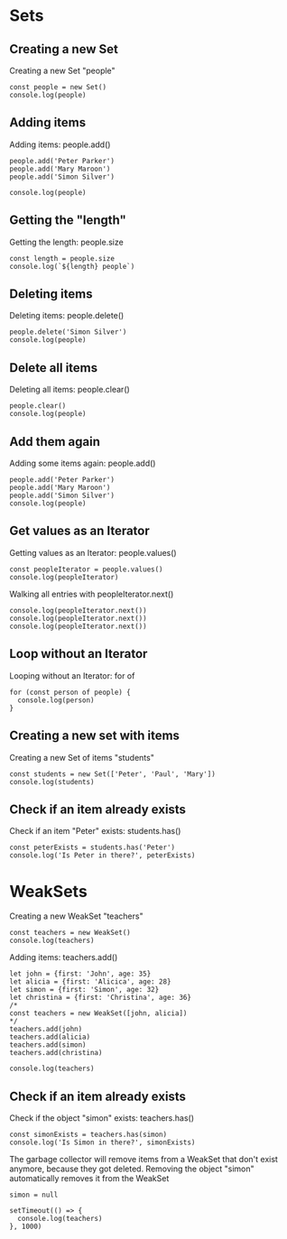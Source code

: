 # Sets

## Creating a new Set
Creating a new Set "people"

```
const people = new Set()
console.log(people)
```

## Adding items
Adding items: people.add()

```
people.add('Peter Parker')
people.add('Mary Maroon')
people.add('Simon Silver')

console.log(people)
```

## Getting the "length"
Getting the length: people.size

```
const length = people.size
console.log(`${length} people`)
```

## Deleting items
Deleting items: people.delete()

```
people.delete('Simon Silver')
console.log(people)
```
## Delete all items
Deleting all items: people.clear()

```
people.clear()
console.log(people)
```

## Add them again
Adding some items again: people.add()
```
people.add('Peter Parker')
people.add('Mary Maroon')
people.add('Simon Silver')
console.log(people)
```
## Get values as an Iterator
Getting values as an Iterator: people.values()
```
const peopleIterator = people.values()
console.log(peopleIterator)
```
Walking all entries with peopleIterator.next()
```
console.log(peopleIterator.next())
console.log(peopleIterator.next())
console.log(peopleIterator.next())
```

## Loop without an Iterator
Looping without an Iterator: for of
```
for (const person of people) {
  console.log(person)
}
```
## Creating a new set with items
Creating a new Set of items "students"
```
const students = new Set(['Peter', 'Paul', 'Mary'])
console.log(students)
```
## Check if an item already exists
Check if an item "Peter" exists: students.has()
```
const peterExists = students.has('Peter')
console.log('Is Peter in there?', peterExists)
```
# WeakSets

Creating a new WeakSet "teachers"
```
const teachers = new WeakSet()
console.log(teachers)
```
Adding items: teachers.add()
```
let john = {first: 'John', age: 35}
let alicia = {first: 'Alicica', age: 28}
let simon = {first: 'Simon', age: 32}
let christina = {first: 'Christina', age: 36}
/*
const teachers = new WeakSet([john, alicia])
*/
teachers.add(john)
teachers.add(alicia)
teachers.add(simon)
teachers.add(christina)

console.log(teachers)
```
## Check if an item already exists
Check if the object "simon" exists: teachers.has()
```
const simonExists = teachers.has(simon)
console.log('Is Simon in there?', simonExists)
```
The garbage collector will remove items from a WeakSet that don't exist anymore, because they got deleted.
Removing the object "simon" automatically removes it from the WeakSet

```
simon = null

setTimeout(() => {
  console.log(teachers)           
}, 1000)
```
